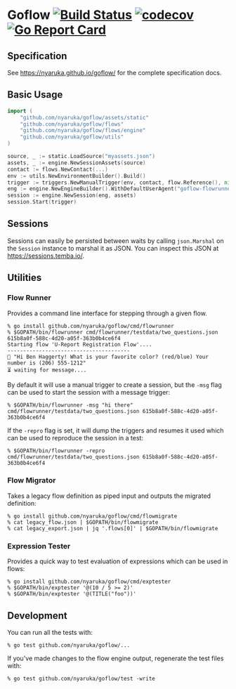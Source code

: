 # Goflow [![Build Status](https://travis-ci.org/nyaruka/goflow.svg?branch=master)](https://travis-ci.org/nyaruka/goflow) [![codecov](https://codecov.io/gh/nyaruka/goflow/branch/master/graph/badge.svg)](https://codecov.io/gh/nyaruka/goflow) [![Go Report Card](https://goreportcard.com/badge/github.com/nyaruka/goflow)](https://goreportcard.com/report/github.com/nyaruka/goflow)

## Specification

See https://nyaruka.github.io/goflow/ for the complete specification docs.

## Basic Usage

```go
import (
    "github.com/nyaruka/goflow/assets/static"
    "github.com/nyaruka/goflow/flows"
    "github.com/nyaruka/goflow/flows/engine"
    "github.com/nyaruka/goflow/utils"
)

source, _ := static.LoadSource("myassets.json")
assets, _ := engine.NewSessionAssets(source)
contact := flows.NewContact(...)
env := utils.NewEnvironmentBuilder().Build()
trigger := triggers.NewManualTrigger(env, contact, flow.Reference(), nil, nil, time.Now())
eng := engine.NewEngineBuilder().WithDefaultUserAgent("goflow-flowrunner").Build()
session := engine.NewSession(eng, assets)
session.Start(trigger)
```

## Sessions

Sessions can easily be persisted between waits by calling `json.Marshal` on the `Session` instance to marshal it as JSON. You can inspect this JSON at https://sessions.temba.io/.

## Utilities

### Flow Runner 

Provides a command line interface for stepping through a given flow.

```
% go install github.com/nyaruka/goflow/cmd/flowrunner
% $GOPATH/bin/flowrunner cmd/flowrunner/testdata/two_questions.json 615b8a0f-588c-4d20-a05f-363b0b4ce6f4
Starting flow 'U-Report Registration Flow'....
---------------------------------------
💬 "Hi Ben Haggerty! What is your favorite color? (red/blue) Your number is (206) 555-1212"
⏳ waiting for message....
```

By default it will use a manual trigger to create a session, but the `-msg` flag can be used
to start the session with a message trigger:

```
% $GOPATH/bin/flowrunner -msg "hi there" cmd/flowrunner/testdata/two_questions.json 615b8a0f-588c-4d20-a05f-363b0b4ce6f4
```

If the `-repro` flag is set, it will dump the triggers and resumes it used which can be used to reproduce the session in a test:

```
% $GOPATH/bin/flowrunner -repro cmd/flowrunner/testdata/two_questions.json 615b8a0f-588c-4d20-a05f-363b0b4ce6f4
```

### Flow Migrator

Takes a legacy flow definition as piped input and outputs the migrated definition:

```
% go install github.com/nyaruka/goflow/cmd/flowmigrate
% cat legacy_flow.json | $GOPATH/bin/flowmigrate
% cat legacy_export.json | jq '.flows[0]' | $GOPATH/bin/flowmigrate
```

### Expression Tester

Provides a quick way to test evaluation of expressions which can be used in flows:

```
% go install github.com/nyaruka/goflow/cmd/exptester
% $GOPATH/bin/exptester '@(10 / 5 >= 2)'
% $GOPATH/bin/exptester '@(TITLE("foo"))'
```

## Development

You can run all the tests with:

```
% go test github.com/nyaruka/goflow/...
```

If you've made changes to the flow engine output, regenerate the test files with:

```
% go test github.com/nyaruka/goflow/test -write
```
